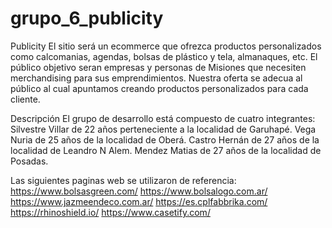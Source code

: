 # grupo_6_publicity


Publicity
El sitio será un ecommerce que ofrezca productos personalizados como calcomanias, agendas, bolsas de plástico y tela, almanaques, etc.
El público objetivo seran empresas y personas de Misiones que necesiten merchandising para sus emprendimientos.
Nuestra oferta se adecua al público al cual apuntamos creando productos personalizados para cada cliente.

Descripción
El grupo de desarrollo está compuesto de cuatro integrantes:
Silvestre Villar de 22 años perteneciente a la localidad de Garuhapé.
Vega Nuria de 25 años de la localidad de Oberá.
Castro Hernán de 27 años de la localidad de Leandro N Alem.
Mendez Matias de 27 años de la localidad de Posadas.

Las siguientes paginas web se utilizaron de referencia: 
https://www.bolsasgreen.com/
https://www.bolsalogo.com.ar/
https://www.jazmeendeco.com.ar/
https://es.cplfabbrika.com/
https://rhinoshield.io/
https://www.casetify.com/


